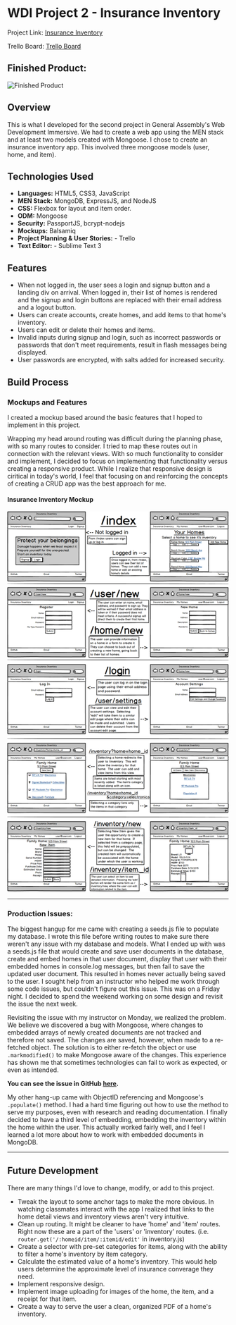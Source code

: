 # WDI Project 2 - Insurance Inventory

Project Link: [Insurance Inventory](https://fierce-fjord-81867.herokuapp.com/)

Trello Board: [Trello Board](https://trello.com/b/pWai6NAK/wdi-project-2)

## Finished Product:

![Finished Product](mockups/screenshot.png "Finished Product")

## Overview

This is what I developed for the second project in General Assembly's Web Development Immersive.  We had to create a web app using the MEN stack and at least two models created with Mongoose.  I chose to create an insurance inventory app.  This involved three mongoose models (user, home, and item).

## Technologies Used

* **Languages:** HTML5, CSS3, JavaScript
* **MEN Stack:** MongoDB, ExpressJS, and NodeJS
* **CSS:** Flexbox for layout and item order.
* **ODM:** Mongoose
* **Security:** PassportJS, bcrypt-nodejs
* **Mockups:** Balsamiq
* **Project Planning & User Stories:** - Trello
* **Text Editor:** - Sublime Text 3

## Features

* When not logged in, the user sees a login and signup button and a landing div on arrival.  When logged in, their list of homes is rendered and the signup and login buttons are replaced with their email address and a logout button.
* Users can create accounts, create homes, and add items to that home's inventory.
* Users can edit or delete their homes and items.
* Invalid inputs during signup and login, such as incorrect passwords or passwords that don't meet requirements, result in flash messages being displayed.
* User passwords are encrypted, with salts added for increased security.

## Build Process

### Mockups and Features

I created a mockup based around the basic features that I hoped to implement in this project.

Wrapping my head around routing was difficult during the planning phase, with so many routes to consider. I tried to map these routes out in connection with the relevant views. With so much functionality to consider and implement, I decided to focus on implementing that functionality versus creating a responsive product.  While I realize that responsive design is ciritical in today's world, I feel that focusing on and reinforcing the concepts of creating a CRUD app was the best approach for me.


#### Insurance Inventory Mockup
![Basic Features Mockup](mockups/mockup.png "Basic Features Mockup")

---

### Production Issues:

The biggest hangup for me came with creating a seeds.js file to populate my database.  I wrote this file before writing routes to make sure there weren't any issue with my database and models.  What I ended up with was a seeds.js file that would create and save user documents in the database, create and embed homes in that user document, display that user with their embedded homes in console.log messages, but then fail to save the updated user document.  This resulted in homes never actually being saved to the user.  I sought help from an instructor who helped me work through some code issues, but couldn't figure out this issue.  This was on a Friday night. I decided to spend the weekend working on some design and revisit the issue the next week.

Revisiting the issue with my instructor on Monday, we realized the problem.  We believe we discovered a bug with Mongoose, where changes to embedded arrays of newly created documents are not tracked and therefore not saved.  The changes are saved, however, when made to a re-fetched object.  The solution is to either re-fetch the object or use `.markmodified()` to make Mongoose aware of the changes.  This experience has shown me that sometimes technologies can fail to work as expected, or even as intended.

**You can see the issue in GitHub [here](https://github.com/Automattic/mongoose/issues/4449).**


My other hang-up came with ObjectID referencing and Mongoose's `.populate()` method.  I had a hard time figuring out how to use the method to serve my purposes, even with research and reading documentation.  I finally decided to have a third level of embedding, embedding the inventory within the home within the user.  This actually worked fairly well, and I feel I learned a lot more about how to work with embedded documents in MongoDB.

---

## Future Development

There are many things I'd love to change, modify, or add to this project.

* Tweak the layout to some anchor tags to make the more obvious. In watching classmates interact with the app I realized that links to the home detail views and inventory views aren't very intuitive.
* Clean up routing. It might be cleaner to have 'home' and 'item' routes.  Right now these are a part of the 'users' or 'inventory' routes. (i.e. `router.get('/:homeid/item/:itemid/edit'` in inventory.js)
* Create a selector with pre-set categories for items, along with the ability to filter a home's inventory by item category.
* Calculate the estimated value of a home's inventory.  This would help users determine the approximate level of insurance converage they need.
* Implement responsive design.
* Implement image uploading for images of the home, the item, and a receipt for that item.
* Create a way to serve the user a clean, organized PDF of a home's inventory.